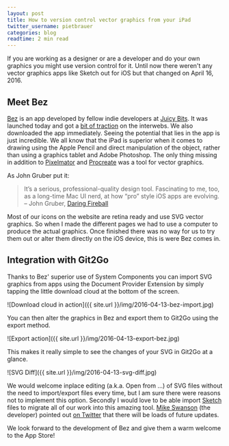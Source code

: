 ```yaml
---
layout: post
title: How to version control vector graphics from your iPad
twitter_username: pietbrauer
categories: blog
readtime: 2 min read
---
```


If you are working as a designer or are a developer and do your own graphics you might use version control for it. Until now there weren't any vector graphics apps like Sketch out for iOS but that changed on April 16, 2016.


## Meet Bez

[Bez](http://www.juicybitssoftware.com/bez/) is an app developed by fellow indie developers at [Juicy Bits](http://www.juicybitssoftware.com). It was launched today and got a [bit of traction](http://daringfireball.net/linked/2016/04/12/bez) on the interwebs. We also downloaded the app immediately. 
Seeing the potential that lies in the app is just incredible. We all know that the iPad is superior when it comes to drawing using the Apple Pencil and direct manipulation of the object, rather than using a graphics tablet and Adobe Photoshop. The only thing missing in addition to [Pixelmator](http://www.pixelmator.com/ios/) and [Procreate](http://procreate.si/) was a tool for vector graphics.

As John Gruber put it:

> It’s a serious, professional-quality design tool. Fascinating to me, too, as a long-time Mac UI nerd, at how “pro” style iOS apps are evolving.
> – John Gruber, [Daring Fireball](http://daringfireball.net/linked/2016/04/12/bez)

Most of our icons on the website are retina ready and use SVG vector graphics. So when I made the different pages we had to use a computer to produce the actual graphics. Once finished there was no way for us to try them out or alter them directly on the iOS device, this is were Bez comes in.

## Integration with Git2Go

Thanks to Bez' superior use of System Components you can import SVG graphics from apps using the Document Provider Extension by simply tapping the little download cloud at the bottom of the screen.

![Download cloud in action]({{ site.url }}/img/2016-04-13-bez-import.jpg)

You can then alter the graphics in Bez and export them to Git2Go using the export method.

![Export action]({{ site.url }}/img/2016-04-13-export-bez.jpg)

This makes it really simple to see the changes of your SVG in Git2Go at a glance.

![SVG Diff]({{ site.url }}/img/2016-04-13-svg-diff.jpg)

We would welcome inplace editing (a.k.a. Open from ...) of SVG files without the need to import/export files every time, but I am sure there were reasons not to implement this option. Secondly I would love to be able import [Sketch](https://www.sketchapp.com/) files to migrate all of our work into this amazing tool.
[Mike Swanson](https://twitter.com/anyware) (the developer) pointed out [on Twitter](https://twitter.com/Anyware/status/720051314135162880) that there will be loads of future updates.

We look forward to the development of Bez and give them a warm welcome to the App Store!
